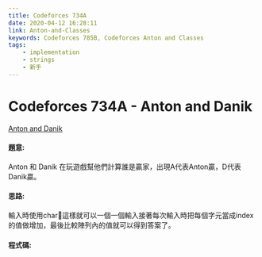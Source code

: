 ```yaml
---
title: Codeforces 734A
date: 2020-04-12 16:28:11
link: Anton-and-Classes
keywords: Codeforces 785B, Codeforces Anton and Classes
tags:
    - implementation
    - strings
    - 新手
---
```

# Codeforces 734A - Anton and Danik
[Anton and Danik](https://codeforces.com/contest/734/problem/A)


#### 題意:
Anton 和 Danik 在玩遊戲幫他們計算誰是贏家，出現A代表Anton贏，D代表Danik贏。
<!-- more -->
#### 思路:
輸入時使用char這樣就可以一個一個輸入接著每次輸入時把每個字元當成index的值做增加，最後比較陣列內的值就可以得到答案了。

#### 程式碼:
<script src="https://gist.github.com/Daviswww/1b2fec18d40c76e37755a65faec8cae3.js"></script>
